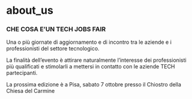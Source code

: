 # about_us
<h3>CHE COSA E’UN TECH JOBS FAIR</h3>
<p>Una o più giornate di aggiornamento e di incontro tra le aziende e i professionisti del settore tecnologico.</p>
<p>La finalità dell’evento è attirare naturalmente l’interesse dei professionisti più qualificati e stimolarli a mettersi in contatto con le aziende TECH partecipanti.</p>
La prossima edizione è a Pisa, sabato 7 ottobre presso il Chiostro della Chiesa del Carmine
<p>&nbsp;</p>
